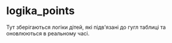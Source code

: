 # logika_points
Тут зберігаються логіки дітей, які підв'язані до гугл таблиці та оновлюються в реальному часі.
